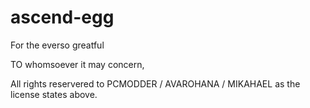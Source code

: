 # ascend-egg
For the everso greatful

TO whomsoever it may concern,

All rights reservered to PCMODDER / AVAROHANA / MIKAHAEL as the license states above.
